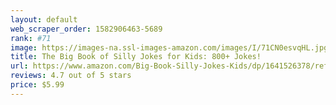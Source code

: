```yaml
---
layout: default 
﻿web_scraper_order: 1582906463-5689
rank: #71
image: https://images-na.ssl-images-amazon.com/images/I/71CN0esvqHL.jpg
title: The Big Book of Silly Jokes for Kids: 800+ Jokes!
url: https://www.amazon.com/Big-Book-Silly-Jokes-Kids/dp/1641526378/ref=zg_mw_books_71?_encoding=UTF8&psc=1&refRID=F7CXJB6QSX8DPP0KMBZS
reviews: 4.7 out of 5 stars
price: $5.99 
---
```

